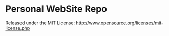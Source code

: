 Personal WebSite Repo
=====================

Released under the MIT License: http://www.opensource.org/licenses/mit-license.php

